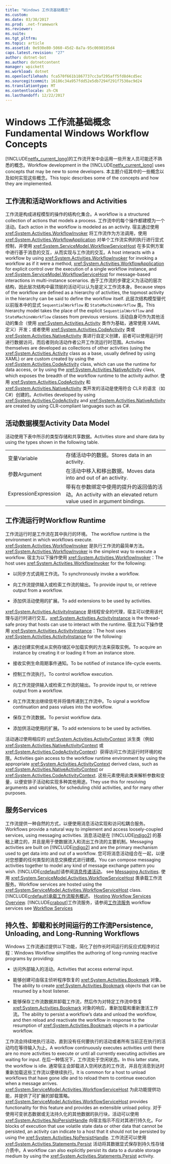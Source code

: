 ```yaml
---
title: "Windows 工作流基础概念"
ms.custom: 
ms.date: 03/30/2017
ms.prod: .net-framework
ms.reviewer: 
ms.suite: 
ms.tgt_pltfrm: 
ms.topic: article
ms.assetid: 0e930e80-5060-45d2-8a7a-95c0690105d4
caps.latest.revision: "27"
author: dotnet-bot
ms.author: dotnetcontent
manager: wpickett
ms.workload: dotnet
ms.openlocfilehash: fca570f661b1867737cc3af295aff5fd8d4cd5ec
ms.sourcegitcommit: 16186c34a957fdd52e5db7294f291f7530ac9d24
ms.translationtype: MT
ms.contentlocale: zh-CN
ms.lasthandoff: 12/22/2017
---
```

# <a name="fundamental-windows-workflow-concepts"></a><span data-ttu-id="82612-102">Windows 工作流基础概念</span><span class="sxs-lookup"><span data-stu-id="82612-102">Fundamental Windows Workflow Concepts</span></span>
<span data-ttu-id="82612-103">[!INCLUDE[netfx_current_long](../../../includes/netfx-current-long-md.md)]的工作流开发中会运用一些开发人员可能还不熟悉的概念。</span><span class="sxs-lookup"><span data-stu-id="82612-103">Workflow development in the [!INCLUDE[netfx_current_long](../../../includes/netfx-current-long-md.md)] uses concepts that may be new to some developers.</span></span> <span data-ttu-id="82612-104">本主题介绍其中的一些概念以及如何实现这些概念。</span><span class="sxs-lookup"><span data-stu-id="82612-104">This topic describes some of the concepts and how they are implemented.</span></span>  
  
## <a name="workflows-and-activities"></a><span data-ttu-id="82612-105">工作流和活动</span><span class="sxs-lookup"><span data-stu-id="82612-105">Workflows and Activities</span></span>  
 <span data-ttu-id="82612-106">工作流是构成进程模型的操作的结构化集合。</span><span class="sxs-lookup"><span data-stu-id="82612-106">A workflow is a structured collection of actions that models a process.</span></span> <span data-ttu-id="82612-107">工作流中的每个操作都建模为一个活动。</span><span class="sxs-lookup"><span data-stu-id="82612-107">Each action in the workflow is modeled as an activity.</span></span> <span data-ttu-id="82612-108">宿主通过使用 <xref:System.Activities.WorkflowInvoker> 将工作流作为方法调用，使用 <xref:System.Activities.WorkflowApplication> 对单个工作流实例的执行进行显式控制，并使用 <xref:System.ServiceModel.WorkflowServiceHost> 在多实例方案中进行基于消息的交互，从而实现与工作流的交互。</span><span class="sxs-lookup"><span data-stu-id="82612-108">A host interacts with a workflow by using <xref:System.Activities.WorkflowInvoker> for invoking a workflow as if it were a method,  <xref:System.Activities.WorkflowApplication> for explicit control over the execution of a single workflow instance, and <xref:System.ServiceModel.WorkflowServiceHost> for message-based interactions in multi-instance scenarios.</span></span> <span data-ttu-id="82612-109">由于工作流的步骤定义为活动的层次结构，因此层次结构中最顶层的活动可以认为是定义工作流本身。</span><span class="sxs-lookup"><span data-stu-id="82612-109">Because steps of the workflow are defined as a hierarchy of activities, the topmost activity in the hierarchy can be said to define the workflow itself.</span></span> <span data-ttu-id="82612-110">此层次结构模型替代以前版本中的显式 `SequentialWorkflow` 和 `StateMachineWorkflow` 类。</span><span class="sxs-lookup"><span data-stu-id="82612-110">This hierarchy model takes the place of the explicit `SequentialWorkflow` and `StateMachineWorkflow` classes from previous versions.</span></span> <span data-ttu-id="82612-111">活动自身可作为其他活动的集合（使用 <xref:System.Activities.Activity> 类作为基础，通常使用 XAML 定义）开发；或者使用 <xref:System.Activities.CodeActivity> 类或 <xref:System.Activities.NativeActivity> 类进行自定义创建，前者可以使用运行时进行数据访问，而后者则向活动作者公开工作流运行时范围。</span><span class="sxs-lookup"><span data-stu-id="82612-111">Activities themselves are developed as collections of other activities (using the <xref:System.Activities.Activity> class as a base, usually defined by using XAML) or are custom created by using the <xref:System.Activities.CodeActivity> class, which can use the runtime for data access, or by using the <xref:System.Activities.NativeActivity> class, which exposes the breadth of the workflow runtime to the activity author.</span></span> <span data-ttu-id="82612-112">使用 <xref:System.Activities.CodeActivity> 和 <xref:System.Activities.NativeActivity> 类开发的活动是使用符合 CLR 的语言（如 C#）创建的。</span><span class="sxs-lookup"><span data-stu-id="82612-112">Activities developed by using <xref:System.Activities.CodeActivity> and <xref:System.Activities.NativeActivity> are created by using CLR-compliant languages such as C#.</span></span>  
  
## <a name="activity-data-model"></a><span data-ttu-id="82612-113">活动数据模型</span><span class="sxs-lookup"><span data-stu-id="82612-113">Activity Data Model</span></span>  
 <span data-ttu-id="82612-114">活动使用下表中所示的类型存储和共享数据。</span><span class="sxs-lookup"><span data-stu-id="82612-114">Activities store and share data by using the types shown in the following table.</span></span>  
  
|||  
|-|-|  
|<span data-ttu-id="82612-115">变量</span><span class="sxs-lookup"><span data-stu-id="82612-115">Variable</span></span>|<span data-ttu-id="82612-116">存储活动中的数据。</span><span class="sxs-lookup"><span data-stu-id="82612-116">Stores data in an activity.</span></span>|  
|<span data-ttu-id="82612-117">参数</span><span class="sxs-lookup"><span data-stu-id="82612-117">Argument</span></span>|<span data-ttu-id="82612-118">在活动中移入和移出数据。</span><span class="sxs-lookup"><span data-stu-id="82612-118">Moves data into and out of an activity.</span></span>|  
|<span data-ttu-id="82612-119">Expression</span><span class="sxs-lookup"><span data-stu-id="82612-119">Expression</span></span>|<span data-ttu-id="82612-120">带有在参数绑定中使用的提升的返回值的活动。</span><span class="sxs-lookup"><span data-stu-id="82612-120">An activity with an elevated return value used in argument bindings.</span></span>|  
  
## <a name="workflow-runtime"></a><span data-ttu-id="82612-121">工作流运行时</span><span class="sxs-lookup"><span data-stu-id="82612-121">Workflow Runtime</span></span>  
 <span data-ttu-id="82612-122">工作流运行时是工作流在其中执行的环境。 </span><span class="sxs-lookup"><span data-stu-id="82612-122">The workflow runtime is the environment in which workflows execute.</span></span> <span data-ttu-id="82612-123"><xref:System.Activities.WorkflowInvoker> 是执行工作流的最简单方法。</span><span class="sxs-lookup"><span data-stu-id="82612-123"><xref:System.Activities.WorkflowInvoker> is the simplest way to execute a workflow.</span></span> <span data-ttu-id="82612-124">宿主为以下操作使用 <xref:System.Activities.WorkflowInvoker>：</span><span class="sxs-lookup"><span data-stu-id="82612-124">The host uses <xref:System.Activities.WorkflowInvoker> for the following:</span></span>  
  
-   <span data-ttu-id="82612-125">以同步方式调用工作流。</span><span class="sxs-lookup"><span data-stu-id="82612-125">To synchronously invoke a workflow.</span></span>  
  
-   <span data-ttu-id="82612-126">向工作流提供输入或检索工作流的输出。</span><span class="sxs-lookup"><span data-stu-id="82612-126">To provide input to, or retrieve output from a workflow.</span></span>  
  
-   <span data-ttu-id="82612-127">添加供活动使用的扩展。</span><span class="sxs-lookup"><span data-stu-id="82612-127">To add extensions to be used by activities.</span></span>  
  
 <span data-ttu-id="82612-128"><xref:System.Activities.ActivityInstance> 是线程安全的代理，宿主可以使用该代理与运行时进行交互。</span><span class="sxs-lookup"><span data-stu-id="82612-128"><xref:System.Activities.ActivityInstance> is the thread-safe proxy that hosts can use to interact with the runtime.</span></span> <span data-ttu-id="82612-129">宿主为以下操作使用 <xref:System.Activities.ActivityInstance>：</span><span class="sxs-lookup"><span data-stu-id="82612-129">The host uses <xref:System.Activities.ActivityInstance> for the following:</span></span>  
  
-   <span data-ttu-id="82612-130">通过创建实例或从实例存储区中加载实例的方法来获取实例。</span><span class="sxs-lookup"><span data-stu-id="82612-130">To acquire an instance by creating it or loading it from an instance store.</span></span>  
  
-   <span data-ttu-id="82612-131">接收实例生命周期事件通知。</span><span class="sxs-lookup"><span data-stu-id="82612-131">To be notified of instance life-cycle events.</span></span>  
  
-   <span data-ttu-id="82612-132">控制工作流执行。</span><span class="sxs-lookup"><span data-stu-id="82612-132">To control workflow execution.</span></span>  
  
-   <span data-ttu-id="82612-133">向工作流提供输入或检索工作流的输出。</span><span class="sxs-lookup"><span data-stu-id="82612-133">To provide input to, or retrieve output from a workflow.</span></span>  
  
-   <span data-ttu-id="82612-134">向工作流发出继续信号并将值传递到工作流中。</span><span class="sxs-lookup"><span data-stu-id="82612-134">To signal a workflow continuation and pass values into the workflow.</span></span>  
  
-   <span data-ttu-id="82612-135">保存工作流数据。</span><span class="sxs-lookup"><span data-stu-id="82612-135">To persist workflow data.</span></span>  
  
-   <span data-ttu-id="82612-136">添加供活动使用的扩展。</span><span class="sxs-lookup"><span data-stu-id="82612-136">To add extensions to be used by activities.</span></span>  
  
 <span data-ttu-id="82612-137">活动通过使用相应的 <xref:System.Activities.ActivityContext> 派生类（例如 <xref:System.Activities.NativeActivityContext> 或 <xref:System.Activities.CodeActivityContext>）获得访问工作流运行时环境的权限。</span><span class="sxs-lookup"><span data-stu-id="82612-137">Activities gain access to the workflow runtime environment by using the appropriate <xref:System.Activities.ActivityContext> derived class, such as <xref:System.Activities.NativeActivityContext> or <xref:System.Activities.CodeActivityContext>.</span></span> <span data-ttu-id="82612-138">这些元素使用此类来解析参数和变量，以便安排子活动和实现多种其他用途。</span><span class="sxs-lookup"><span data-stu-id="82612-138">They use this for resolving arguments and variables, for scheduling child activities, and for many other purposes.</span></span>  
  
## <a name="services"></a><span data-ttu-id="82612-139">服务</span><span class="sxs-lookup"><span data-stu-id="82612-139">Services</span></span>  
 <span data-ttu-id="82612-140">工作流提供一种自然的方式，以便使用消息活动实现和访问松耦合服务。</span><span class="sxs-lookup"><span data-stu-id="82612-140">Workflows provide a natural way to implement and access loosely-coupled services, using messaging activities.</span></span> <span data-ttu-id="82612-141">消息活动是在 [!INCLUDE[indigo2](../../../includes/indigo2-md.md)] 的基础上建立的，并且是用于使数据流入和流出工作流的主要机制。</span><span class="sxs-lookup"><span data-stu-id="82612-141">Messaging activities are built on [!INCLUDE[indigo2](../../../includes/indigo2-md.md)] and are the primary mechanism used to get data into and out of a workflow.</span></span> <span data-ttu-id="82612-142">您可将消息活动组合在一起，以便对您想要的任何类型的消息交换模式进行建模。</span><span class="sxs-lookup"><span data-stu-id="82612-142">You can compose messaging activities together to model any kind of message exchange pattern you wish.</span></span> [!INCLUDE[crdefault](../../../includes/crdefault-md.md)]<span data-ttu-id="82612-143">请参阅[消息传递活动](../../../docs/framework/wcf/feature-details/messaging-activities.md)。</span><span class="sxs-lookup"><span data-stu-id="82612-143"> see [Messaging Activities](../../../docs/framework/wcf/feature-details/messaging-activities.md).</span></span> <span data-ttu-id="82612-144">使用 <xref:System.ServiceModel.Activities.WorkflowServiceHost> 类承载工作流服务。</span><span class="sxs-lookup"><span data-stu-id="82612-144">Workflow services are hosted using the <xref:System.ServiceModel.Activities.WorkflowServiceHost> class.</span></span> [!INCLUDE[crdefault](../../../includes/crdefault-md.md)]<span data-ttu-id="82612-145">[承载工作流服务概述](../../../docs/framework/wcf/feature-details/hosting-workflow-services-overview.md)。</span><span class="sxs-lookup"><span data-stu-id="82612-145"> [Hosting Workflow Services Overview](../../../docs/framework/wcf/feature-details/hosting-workflow-services-overview.md).</span></span> [!INCLUDE[crabout](../../../includes/crabout-md.md)]<span data-ttu-id="82612-146">工作流服务，请参阅[工作流服务](../../../docs/framework/wcf/feature-details/workflow-services.md)</span><span class="sxs-lookup"><span data-stu-id="82612-146"> workflow services see [Workflow Services](../../../docs/framework/wcf/feature-details/workflow-services.md)</span></span>  
  
## <a name="persistence-unloading-and-long-running-workflows"></a><span data-ttu-id="82612-147">持久性、卸载和长时间运行的工作流</span><span class="sxs-lookup"><span data-stu-id="82612-147">Persistence, Unloading, and Long-Running Workflows</span></span>  
 <span data-ttu-id="82612-148">Windows 工作流通过提供以下功能，简化了创作长时间运行的反应式程序的过程：</span><span class="sxs-lookup"><span data-stu-id="82612-148">Windows Workflow simplifies the authoring of long-running reactive programs by providing:</span></span>  
  
-   <span data-ttu-id="82612-149">访问外部输入的活动。</span><span class="sxs-lookup"><span data-stu-id="82612-149">Activities that access external input.</span></span>  
  
-   <span data-ttu-id="82612-150">能够创建可由宿主侦听程序恢复的 <xref:System.Activities.Bookmark> 对象。</span><span class="sxs-lookup"><span data-stu-id="82612-150">The ability to create <xref:System.Activities.Bookmark> objects that can be resumed by a host listener.</span></span>  
  
-   <span data-ttu-id="82612-151">能够保存工作流数据并卸载工作流，然后作为对特定工作流中恢复 <xref:System.Activities.Bookmark> 对象的响应，重新加载和重新激活工作流。</span><span class="sxs-lookup"><span data-stu-id="82612-151">The ability to persist a workflow’s data and unload the workflow, and then reload and reactivate the workflow in response to the resumption of <xref:System.Activities.Bookmark> objects in a particular workflow.</span></span>  
  
 <span data-ttu-id="82612-152">工作流会持续地执行活动，直到没有任何要执行的活动或者所有当前正在执行的活动均在等待输入为止。</span><span class="sxs-lookup"><span data-stu-id="82612-152">A workflow continuously executes activities until there are no more activities to execute or until all currently executing activities are waiting for input.</span></span> <span data-ttu-id="82612-153">在后一种情况下，工作流处于空闲状态。</span><span class="sxs-lookup"><span data-stu-id="82612-153">In this latter state, the workflow is idle.</span></span> <span data-ttu-id="82612-154">通常宿主会卸载进入空闲状态的工作流，并且在消息到达时重新加载这些工作流以便继续执行。</span><span class="sxs-lookup"><span data-stu-id="82612-154">It is common for a host to unload workflows that have gone idle and to reload them to continue execution when a message arrives.</span></span> <span data-ttu-id="82612-155"><xref:System.ServiceModel.Activities.WorkflowServiceHost> 为此功能提供功能，并提供了可扩展的卸载策略。</span><span class="sxs-lookup"><span data-stu-id="82612-155"><xref:System.ServiceModel.Activities.WorkflowServiceHost> provides functionality for this feature and provides an extensible unload policy.</span></span> <span data-ttu-id="82612-156">对于使用可变状态数据或无法持久化的其他数据的执行块，活动可以使用 <xref:System.Activities.NoPersistHandle> 向宿主指示不应对其进行持久化。</span><span class="sxs-lookup"><span data-stu-id="82612-156">For blocks of execution that use volatile state data or other data that cannot be persisted, an activity can indicate to a host that it should not be persisted by using the <xref:System.Activities.NoPersistHandle>.</span></span> <span data-ttu-id="82612-157">工作流还可以使用 <xref:System.Activities.Statements.Persist> 活动将其数据显式保存到持久性存储介质中。</span><span class="sxs-lookup"><span data-stu-id="82612-157">A workflow can also explicitly persist its data to a durable storage medium by using the <xref:System.Activities.Statements.Persist> activity.</span></span>
